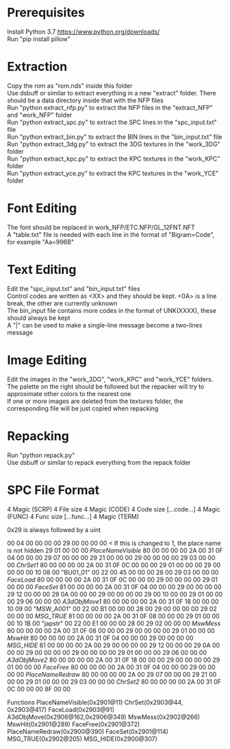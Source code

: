 # Prerequisites
Install Python 3.7 https://www.python.org/downloads/  
Run "pip install pillow"  
# Extraction
Copy the rom as "rom.nds" inside this folder  
Use dsbuff or similar to extract everything in a new "extract" folder. There should be a data directory inside that with the NFP files  
Run "python extract_nfp.py" to extract the NFP files in the "extract_NFP" and "work_NFP" folder  
Run "python extract_spc.py" to extract the SPC lines in the "spc_input.txt" file  
Run "python extract_bin.py" to extract the BIN lines in the "bin_input.txt" file  
Run "python extract_3dg.py" to extract the 3DG textures in the "work_3DG" folder  
Run "python extract_kpc.py" to extract the KPC textures in the "work_KPC" folder  
Run "python extract_yce.py" to extract the KPC textures in the "work_YCE" folder  
# Font Editing
The font should be replaced in work_NFP/ETC.NFP/GL_12FNT.NFT  
A "table.txt" file is needed with each line in the format of "Bigram=Code", for example "Aa=996B"  
# Text Editing
Edit the "spc_input.txt" and "bin_input.txt" files  
Control codes are written as &lt;XX&gt; and they should be kept. &lt;0A&gt; is a line break, the other are currently unknown  
The bin_input file contains more codes in the format of UNK(XXXX), these should always be kept  
A "|" can be used to make a single-line message become a two-lines message  
# Image Editing
Edit the images in the "work_3DG", "work_KPC" and "work_YCE" folders. The palette on the right should be followed but the repacker will try to approximate other colors to the nearest one  
If one or more images are deleted from the textures folder, the corresponding file will be just copied when repacking  
# Repacking
Run "python repack.py"  
Use dsbuff or similar to repack everything from the repack folder  
# SPC File Format
4 Magic (SCRP)
4 File size
4 Magic (CODE)
4 Code size
[...code...]
4 Magic (FUNC)
4 Func size
[...func...]
4 Magic (TERM)

0x29 is always followed by a uint

00 04 00 00 00 00
29 00 00 00 00                              < If this is changed to 1, the place name is not hidden
29 01 00 00 00 *PlaceNameVisible*
80 00 00 00 00 2A 00 31 0F 04 00 00 00
29 07 00 00 00
29 21 00 00 00
29 00 00 00 00
29 03 00 00 00 *ChrSet1*
80 00 00 00 00 2A 00 31 0F 0C 00 00 00
29 01 00 00 00
29 00 00 00 00
10 08 00 "BU01_01" 00 22 00 45 00 00 00 28 00
29 03 00 00 00 *FaceLoad*
80 00 00 00 00 2A 00 31 0F 0C 00 00 00
29 00 00 00 00
29 01 00 00 00 *FaceSet*
81 00 00 00 00 2A 00 31 0F 04 00 00 00
29 00 00 00 00
29 12 00 00 00
29 0A 00 00 00
29 00 00 00 00
29 00 10 00 00
29 01 00 00 00
29 06 00 00 00 *A3dObjMove1*
80 00 00 00 00 2A 00 31 0F 18 00 00 00
10 09 00 "MSW_A001" 00 22 00 B1 00 00 00 28 00
29 00 00 00 00
29 02 00 00 00 *MSG_TRUE*
81 00 00 00 00 2A 00 31 0F 08 00 00 00
29 01 00 00 00
10 1B 00 "japstr" 00 22 00 E1 00 00 00 28 00
29 02 00 00 00 *MswMess*
80 00 00 00 00 2A 00 31 0F 08 00 00 00
29 00 00 00 00
29 01 00 00 00 *MswHit*
80 00 00 00 00 2A 00 31 0F 04 00 00 00
29 00 00 00 00 *MSG_HIDE*
81 00 00 00 00 2A 00
29 00 00 00 00
29 12 00 00 00
29 0A 00 00 00
29 00 00 00 00
29 00 00 00 00
29 01 00 00 00
29 06 00 00 00 *A3dObjMove2*
80 00 00 00 00 2A 00 31 0F 18 00 00 00
29 00 00 00 00
29 01 00 00 00 *FaceFree*
80 00 00 00 00 2A 00 31 0F 04 00 00 00
29 00 00 00 00 *PlaceNameRedraw*
80 00 00 00 00 2A 00
29 07 00 00 00
29 21 00 00 00
29 01 00 00 00
29 03 00 00 00 *ChrSet2*
80 00 00 00 00 2A 00 31 0F 0C 00 00 00
8F 00 00

Functions
PlaceNameVisible(0x2901@11)
ChrSet(0x2903@44, 0x2903@417)
FaceLoad(0x2903@91)
A3dObjMove(0x2906@162,0x2906@349)
MswMess(0x2902@266)
MswHit(0x2901@289)
FaceFree(0x2901@372)
PlaceNameRedraw(0x2900@390)
FaceSet(0x2901@114)
MSG_TRUE(0x2902@205)
MSG_HIDE(0x2900@307)
